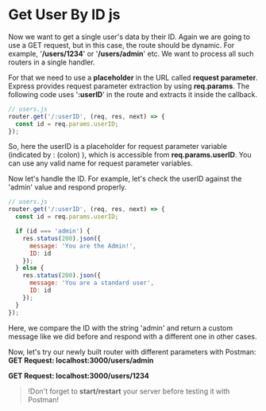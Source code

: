 # Get User By ID js

Now we want to get a single user's data by their ID. Again we are going to use a GET request, but in this case, the route should be dynamic. For example, '**/users/1234**' or '**/users/admin**' etc. We want to process all such routers in a single handler.

For that we need to use a **placeholder** in the URL called **request parameter**. Express provides request parameter extraction by using **req.params**. The following code uses '**:userID**' in the route and extracts it inside the callback.
```js
// users.js
router.get('/:userID', (req, res, next) => {
  const id = req.params.userID;
});
```

So, here the userID is a placeholder for request parameter variable (indicated by : (colon) ), which is accessible from **req.params.userID**. You can use any valid name for request parameter variables.

Now let's handle the ID. For example, let's check the userID against the 'admin' value and respond properly.
```js
// users.js
router.get('/:userID', (req, res, next) => {
  const id = req.params.userID;

  if (id === 'admin') {
    res.status(200).json({
      message: 'You are the Admin!',
      ID: id
    });
  } else {
    res.status(200).json({
      message: 'You are a standard user',
      ID: id
    });
  }
});
```

Here, we compare the ID with the string 'admin' and return a custom message like we did before and respond with a different one in other cases. 

Now, let's try our newly built router with different parameters with Postman:
**GET Request: localhost:3000/users/admin**

**GET Request: localhost:3000/users/1234**

>!Don't forget to **start/restart** your server before testing it with Postman!
